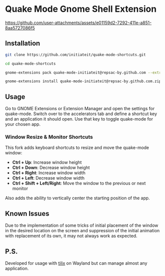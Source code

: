 # Quake Mode Gnome Shell Extension


https://github.com/user-attachments/assets/e01159d2-7292-411e-a851-8aa5727086f5



## Installation

```bash
git clone https://github.com/initiateit/quake-mode-shortcuts.git

cd quake-mode-shortcuts

gnome-extensions pack quake-mode-initiateit@repsac-by.github.com --extra-source={quakemodeapp,indicator,util}.js

gnome-extensions install quake-mode-initiateit@repsac-by.github.com.zip
```

## Usage

Go to GNOME Extensions or Extension Manager and open the settings for quake-mode. Switch over to the accelerators tab and define a shortcut key and an application it should open. Use that key to toggle quake-mode for your chosen app.

### Window Resize & Monitor Shortcuts

This fork adds keyboard shortcuts to resize and move the quake-mode window:

- **Ctrl + Up**: Increase window height  
- **Ctrl + Down**: Decrease window height  
- **Ctrl + Right**: Increase window width  
- **Ctrl + Left**: Decrease window width  
- **Ctrl + Shift + Left/Right**: Move the window to the previous or next monitor

Also adds the ability to vertically center the starting position of the app.

## Known Issues

Due to the implementation of some tricks of initial placement of the window in the desired location on the screen and suppression of the initial animation with replacement of its own, it may not always work as expected.

## P.S.

Developed for usage with [tilix](https://github.com/gnunn1/tilix) on Wayland but can manage almost any application.
